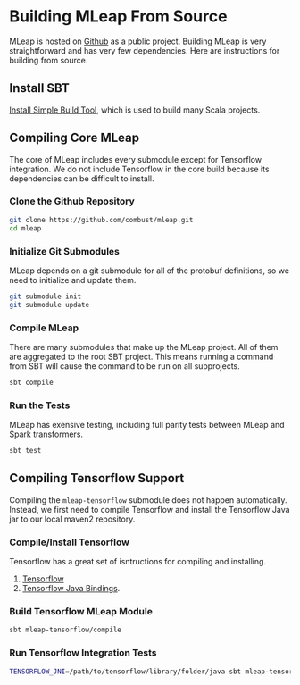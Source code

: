 # Building MLeap From Source

MLeap is hosted on [Github](https://github.com/combust/mleap) as a
public project. Building MLeap is very straightforward and has very few
dependencies. Here are instructions for building from source.

## Install SBT

[Install Simple Build Tool](http://www.scala-sbt.org/0.13/docs/Setup.html),
which is used to build many Scala projects.

## Compiling Core MLeap

The core of MLeap includes every submodule except for Tensorflow
integration. We do not include Tensorflow in the core build because its
dependencies can be difficult to install.

### Clone the Github Repository

```bash
git clone https://github.com/combust/mleap.git
cd mleap
```

### Initialize Git Submodules

MLeap depends on a git submodule for all of the protobuf definitions, so
we need to initialize and update them.

```bash
git submodule init
git submodule update
```

### Compile MLeap

There are many submodules that make up the MLeap project. All of them
are aggregated to the root SBT project. This means running a command
from SBT will cause the command to be run on all subprojects.

```bash
sbt compile
```

### Run the Tests

MLeap has exensive testing, including full parity tests between MLeap
and Spark transformers.

```bash
sbt test
```

## Compiling Tensorflow Support

Compiling the `mleap-tensorflow` submodule does not happen
automatically. Instead, we first need to compile Tensorflow and install
the Tensorflow Java jar to our local maven2 repository.

### Compile/Install Tensorflow

Tensorflow has a great set of isntructions for compiling and installing.

1. [Tensorflow](https://github.com/tensorflow/tensorflow/blob/master/tensorflow/g3doc/get_started/os_setup.md)
2. [Tensorflow Java Bindings](https://github.com/tensorflow/tensorflow/tree/master/tensorflow/java).

### Build Tensorflow MLeap Module

```bash
sbt mleap-tensorflow/compile
```

### Run Tensorflow Integration Tests

```bash
TENSORFLOW_JNI=/path/to/tensorflow/library/folder/java sbt mleap-tensorflow/test
```
